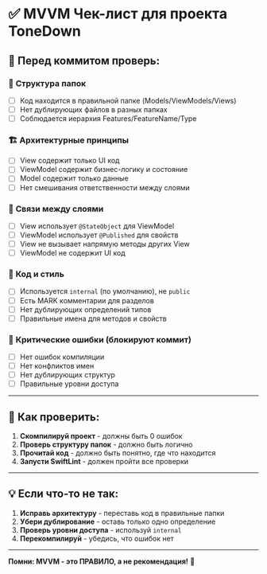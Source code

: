 # ✅ MVVM Чек-лист для проекта ToneDown

## 🎯 **Перед коммитом проверь:**

### 📁 **Структура папок**
- [ ] Код находится в правильной папке (Models/ViewModels/Views)
- [ ] Нет дублирующих файлов в разных папках
- [ ] Соблюдается иерархия Features/FeatureName/Type

### 🏗️ **Архитектурные принципы**
- [ ] View содержит только UI код
- [ ] ViewModel содержит бизнес-логику и состояние
- [ ] Model содержит только данные
- [ ] Нет смешивания ответственности между слоями

### 🔗 **Связи между слоями**
- [ ] View использует `@StateObject` для ViewModel
- [ ] ViewModel использует `@Published` для свойств
- [ ] View не вызывает напрямую методы других View
- [ ] ViewModel не содержит UI код

### 📝 **Код и стиль**
- [ ] Используется `internal` (по умолчанию), не `public`
- [ ] Есть MARK комментарии для разделов
- [ ] Нет дублирующих определений типов
- [ ] Правильные имена для методов и свойств

### 🚨 **Критические ошибки (блокируют коммит)**
- [ ] Нет ошибок компиляции
- [ ] Нет конфликтов имен
- [ ] Нет дублирующих структур
- [ ] Правильные уровни доступа

---

## 🚀 **Как проверить:**

1. **Скомпилируй проект** - должны быть 0 ошибок
2. **Проверь структуру папок** - должно быть логично
3. **Прочитай код** - должно быть понятно, где что находится
4. **Запусти SwiftLint** - должен пройти все проверки

---

## 💡 **Если что-то не так:**

1. **Исправь архитектуру** - переставь код в правильные папки
2. **Убери дублирование** - оставь только одно определение
3. **Проверь уровни доступа** - используй `internal`
4. **Перекомпилируй** - убедись, что ошибок нет

---

**Помни: MVVM - это ПРАВИЛО, а не рекомендация!** 🎯
